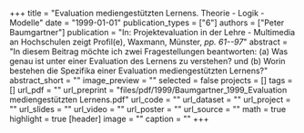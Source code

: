 +++
title = "Evaluation mediengestützten Lernens. Theorie - Logik - Modelle"
date = "1999-01-01"
publication_types = ["6"]
authors = ["Peter Baumgartner"]
publication = "In: Projektevaluation in der Lehre - Multimedia an Hochschulen zeigt Profil(e), Waxmann, Münster, _pp. 61--97_"
abstract = "In diesem Beitrag möchte ich zwei Fragestellungen beantworten: (a) Was genau ist unter einer Evaluation des Lernens zu verstehen? und (b) Worin bestehen die Spezifika einer Evaluation mediengestützten Lernens?"
abstract_short = ""
image_preview = ""
selected = false
projects = []
tags = []
url_pdf = ""
url_preprint = "files/pdf/1999/Baumgartner_1999_Evaluation mediengestützten Lernens.pdf"
url_code = ""
url_dataset = ""
url_project = ""
url_slides = ""
url_video = ""
url_poster = ""
url_source = ""
math = true
highlight = true
[header]
image = ""
caption = ""
+++

